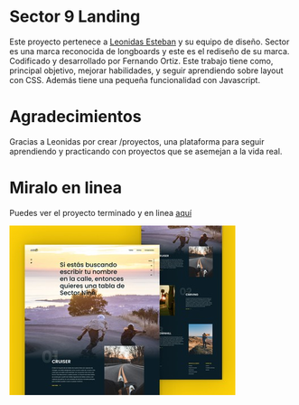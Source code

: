 ﻿# Sector 9 Landing
Este proyecto pertenece a [Leonidas Esteban](https://leonidasesteban.com) y su equipo de diseño. Sector es una marca reconocida de longboards y este es el rediseño de su marca. Codificado y desarrollado por Fernando Ortiz. Este trabajo tiene como, principal objetivo, mejorar habilidades, y seguir aprendiendo sobre layout con CSS. Además tiene una pequeña funcionalidad con Javascript.

# Agradecimientos
Gracias a Leonidas por crear /proyectos, una plataforma para seguir aprendiendo y practicando con proyectos que se asemejan a la vida real.

# Miralo en linea
Puedes ver el proyecto terminado y en linea [aquí]()

<img src="Thumbnail-sector.jpg">